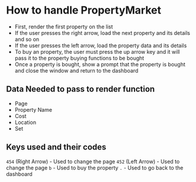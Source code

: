 # How to handle PropertyMarket

- First, render the first property on the list
- If the user presses the right arrow, load the next property and its details and so on
- If the user presses the left arrow, load the property data and its details
- To buy an property, the user must press the up arrow key and it will pass it to the property buying functions to be bought
- Once a property is bought, show a prompt that the property is bought and close the window and return to the dashboard

## Data Needed to pass to render function

- Page
- Property Name
- Cost
- Location
- Set

## Keys used and their codes
`454` (Right Arrow) - Used to change the page
`452` (Left Arrow) - Used to change the page
`b` - Used to buy the property
`.` - Used to go back to the dashboard
